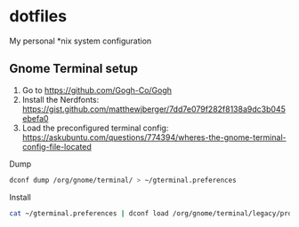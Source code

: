 # dotfiles
My personal *nix system configuration

## Gnome Terminal setup

1. Go to https://github.com/Gogh-Co/Gogh
2. Install the Nerdfonts: https://gist.github.com/matthewjberger/7dd7e079f282f8138a9dc3b045ebefa0
3. Load the preconfigured terminal config: https://askubuntu.com/questions/774394/wheres-the-gnome-terminal-config-file-located

Dump
```sh
dconf dump /org/gnome/terminal/ > ~/gterminal.preferences
```

Install
```sh
cat ~/gterminal.preferences | dconf load /org/gnome/terminal/legacy/profiles:/
```
